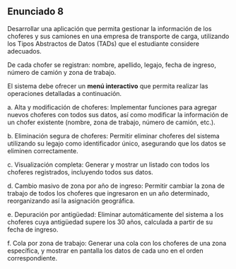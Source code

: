 ## Enunciado 8

Desarrollar una aplicación que permita gestionar la información de los choferes y sus camiones en
una empresa de transporte de carga, utilizando los Tipos Abstractos de Datos (TADs) que el
estudiante considere adecuados.

De cada chofer se registran: nombre, apellido, legajo, fecha de ingreso, número de camión y zona de trabajo.

El sistema debe ofrecer un **menú interactivo** que permita realizar las operaciones detalladas a continuación.

a. Alta y modificación de choferes:
Implementar funciones para agregar nuevos choferes con todos sus datos, así como modificar la
información de un chofer existente (nombre, zona de trabajo, número de camión, etc.).

b. Eliminación segura de choferes:
Permitir eliminar choferes del sistema utilizando su legajo como identificador único, asegurando que
los datos se eliminen correctamente.

c. Visualización completa:
Generar y mostrar un listado con todos los choferes registrados, incluyendo todos sus datos.

d. Cambio masivo de zona por año de ingreso:
Permitir cambiar la zona de trabajo de todos los choferes que ingresaron en un año determinado,
reorganizando así la asignación geográfica.

e. Depuración por antigüedad:
Eliminar automáticamente del sistema a los choferes cuya antigüedad supere los 30 años, calculada
a partir de su fecha de ingreso.

f. Cola por zona de trabajo:
Generar una cola con los choferes de una zona específica, y mostrar en pantalla los datos de cada
uno en el orden correspondiente.
